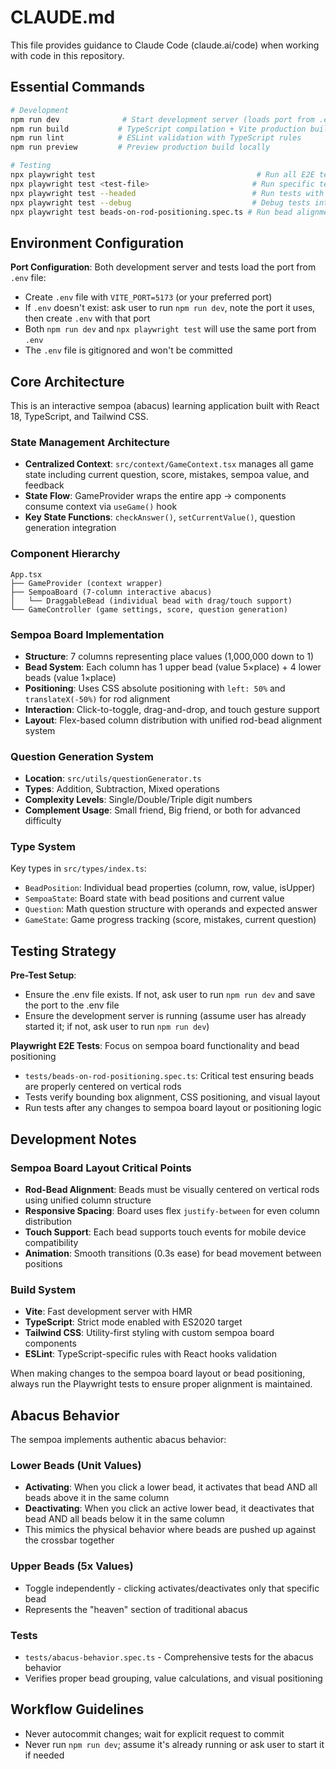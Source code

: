 # CLAUDE.md

This file provides guidance to Claude Code (claude.ai/code) when working with code in this repository.

## Essential Commands

```bash
# Development
npm run dev              # Start development server (loads port from .env VITE_PORT, defaults to 5173)
npm run build           # TypeScript compilation + Vite production build
npm run lint            # ESLint validation with TypeScript rules
npm run preview         # Preview production build locally

# Testing
npx playwright test                                    # Run all E2E tests (loads port from .env)
npx playwright test <test-file>                       # Run specific test file
npx playwright test --headed                          # Run tests with browser UI
npx playwright test --debug                           # Debug tests interactively
npx playwright test beads-on-rod-positioning.spec.ts # Run bead alignment tests
```

## Environment Configuration

**Port Configuration**: Both development server and tests load the port from `.env` file:

- Create `.env` file with `VITE_PORT=5173` (or your preferred port)
- If `.env` doesn't exist: ask user to run `npm run dev`, note the port it uses, then create `.env` with that port
- Both `npm run dev` and `npx playwright test` will use the same port from `.env`
- The `.env` file is gitignored and won't be committed

## Core Architecture

This is an interactive sempoa (abacus) learning application built with React 18, TypeScript, and Tailwind CSS.

### State Management Architecture

- **Centralized Context**: `src/context/GameContext.tsx` manages all game state including current question, score, mistakes, sempoa value, and feedback
- **State Flow**: GameProvider wraps the entire app → components consume context via `useGame()` hook
- **Key State Functions**: `checkAnswer()`, `setCurrentValue()`, question generation integration

### Component Hierarchy

```
App.tsx
├── GameProvider (context wrapper)
├── SempoaBoard (7-column interactive abacus)
│   └── DraggableBead (individual bead with drag/touch support)
└── GameController (game settings, score, question generation)
```

### Sempoa Board Implementation

- **Structure**: 7 columns representing place values (1,000,000 down to 1)
- **Bead System**: Each column has 1 upper bead (value 5×place) + 4 lower beads (value 1×place)
- **Positioning**: Uses CSS absolute positioning with `left: 50%` and `translateX(-50%)` for rod alignment
- **Interaction**: Click-to-toggle, drag-and-drop, and touch gesture support
- **Layout**: Flex-based column distribution with unified rod-bead alignment system

### Question Generation System

- **Location**: `src/utils/questionGenerator.ts`
- **Types**: Addition, Subtraction, Mixed operations
- **Complexity Levels**: Single/Double/Triple digit numbers
- **Complement Usage**: Small friend, Big friend, or both for advanced difficulty

### Type System

Key types in `src/types/index.ts`:

- `BeadPosition`: Individual bead properties (column, row, value, isUpper)
- `SempoaState`: Board state with bead positions and current value
- `Question`: Math question structure with operands and expected answer
- `GameState`: Game progress tracking (score, mistakes, current question)

## Testing Strategy

**Pre-Test Setup**:

- Ensure the .env file exists. If not, ask user to run `npm run dev` and save the port to the .env file
- Ensure the development server is running (assume user has already started it; if not, ask user to run `npm run dev`)

**Playwright E2E Tests**: Focus on sempoa board functionality and bead positioning

- `tests/beads-on-rod-positioning.spec.ts`: Critical test ensuring beads are properly centered on vertical rods
- Tests verify bounding box alignment, CSS positioning, and visual layout
- Run tests after any changes to sempoa board layout or positioning logic

## Development Notes

### Sempoa Board Layout Critical Points

- **Rod-Bead Alignment**: Beads must be visually centered on vertical rods using unified column structure
- **Responsive Spacing**: Board uses flex `justify-between` for even column distribution
- **Touch Support**: Each bead supports touch events for mobile device compatibility
- **Animation**: Smooth transitions (0.3s ease) for bead movement between positions

### Build System

- **Vite**: Fast development server with HMR
- **TypeScript**: Strict mode enabled with ES2020 target
- **Tailwind CSS**: Utility-first styling with custom sempoa board components
- **ESLint**: TypeScript-specific rules with React hooks validation

When making changes to the sempoa board layout or bead positioning, always run the Playwright tests to ensure proper alignment is maintained.

## Abacus Behavior

The sempoa implements authentic abacus behavior:

### Lower Beads (Unit Values)

- **Activating**: When you click a lower bead, it activates that bead AND all beads above it in the same column
- **Deactivating**: When you click an active lower bead, it deactivates that bead AND all beads below it in the same column
- This mimics the physical behavior where beads are pushed up against the crossbar together

### Upper Beads (5x Values)

- Toggle independently - clicking activates/deactivates only that specific bead
- Represents the "heaven" section of traditional abacus

### Tests

- `tests/abacus-behavior.spec.ts` - Comprehensive tests for the abacus behavior
- Verifies proper bead grouping, value calculations, and visual positioning

## Workflow Guidelines

- Never autocommit changes; wait for explicit request to commit
- Never run `npm run dev`; assume it's already running or ask user to start it if needed
